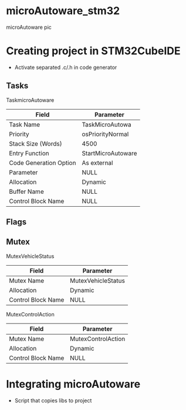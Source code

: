# microAutoware_stm32

microAutoware pic



# Creating project in STM32CubeIDE

- Activate separated .c/.h in code generator

## Tasks

TaskmicroAutoware

| Field                  | Parameter          |
| ---------------------- | ------------------ |
| Task Name              | TaskMicroAutowa    |
| Priority               | osPriorityNormal   |
| Stack Size (Words)     | 4500               |
| Entry Function         | StartMicroAutoware |
| Code Generation Option | As external        |
| Parameter              | NULL               |
| Allocation             | Dynamic            |
| Buffer Name            | NULL               |
| Control Block Name     | NULL               |

## Flags



## Mutex

MutexVehicleStatus

| Field              | Parameter          |
| ------------------ | ------------------ |
| Mutex Name         | MutexVehicleStatus |
| Allocation         | Dynamic            |
| Control Block Name | NULL               |

MutexControlAction

| Field              | Parameter          |
| ------------------ | ------------------ |
| Mutex Name         | MutexControlAction |
| Allocation         | Dynamic            |
| Control Block Name | NULL               |

# Integrating microAutoware

- Script that copies libs to project